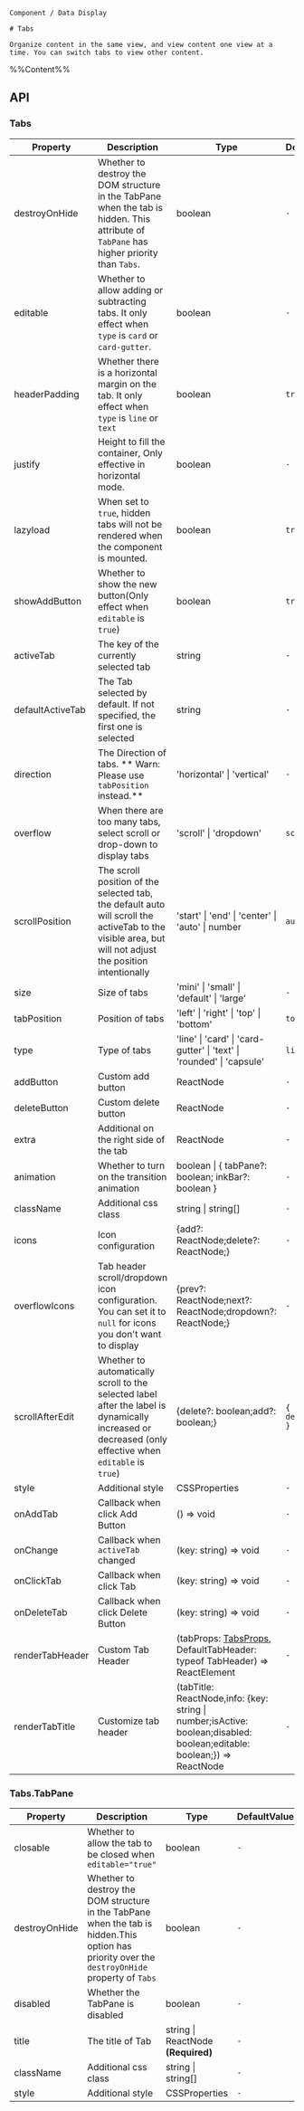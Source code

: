 `````
Component / Data Display

# Tabs

Organize content in the same view, and view content one view at a time. You can switch tabs to view other content.
`````

%%Content%%

## API

### Tabs

|Property|Description|Type|DefaultValue|Version|
|---|---|---|---|---|
|destroyOnHide|Whether to destroy the DOM structure in the TabPane when the tab is hidden. This attribute of `TabPane` has higher priority than `Tabs`.|boolean |`-`|-|
|editable|Whether to allow adding or subtracting tabs. It only effect when `type` is `card` or `card-gutter`.|boolean |`-`|-|
|headerPadding|Whether there is a horizontal margin on the tab. It only effect when `type` is `line` or `text`|boolean |`true`|2.6.0|
|justify|Height to fill the container, Only effective in horizontal mode.|boolean |`-`|-|
|lazyload|When set to `true`, hidden tabs will not be rendered when the component is mounted.|boolean |`true`|-|
|showAddButton|Whether to show the new button(Only effect when `editable` is `true`)|boolean |`true`|-|
|activeTab|The key of the currently selected tab|string |`-`|-|
|defaultActiveTab|The Tab selected by default. If not specified, the first one is selected|string |`-`|-|
|direction|The Direction of tabs. ** Warn: Please use `tabPosition` instead.**|'horizontal' \| 'vertical' |`-`|-|
|overflow|When there are too many tabs, select scroll or drop-down to display tabs|'scroll' \| 'dropdown' |`scroll`|-|
|scrollPosition|The scroll position of the selected tab, the default auto will scroll the activeTab to the visible area, but will not adjust the position intentionally|'start' \| 'end' \| 'center' \| 'auto' \| number |`auto`|2.25.0|
|size|Size of tabs|'mini' \| 'small' \| 'default' \| 'large' |`-`|-|
|tabPosition|Position of tabs|'left' \| 'right' \| 'top' \| 'bottom' |`top`|-|
|type|Type of tabs|'line' \| 'card' \| 'card-gutter' \| 'text' \| 'rounded' \| 'capsule' |`line`|-|
|addButton|Custom add button|ReactNode |`-`|2.16.0|
|deleteButton|Custom delete button|ReactNode |`-`|2.16.0|
|extra|Additional on the right side of the tab|ReactNode |`-`|-|
|animation|Whether to turn on the transition animation|boolean \| { tabPane?: boolean; inkBar?: boolean } |`-`|-|
|className|Additional css class|string \| string[] |`-`|-|
|icons|Icon configuration|{add?: ReactNode;delete?: ReactNode;} |`-`|2.15.0|
|overflowIcons|Tab header scroll/dropdown icon configuration. You can set it to `null` for icons you don't want to display|{prev?: ReactNode;next?: ReactNode;dropdown?: ReactNode;} |`-`|2.47.0|
|scrollAfterEdit|Whether to automatically scroll to the selected label after the label is dynamically increased or decreased (only effective when `editable` is `true`)|{delete?: boolean;add?: boolean;} |`{ add: true, delete: true }`|2.25.0|
|style|Additional style|CSSProperties |`-`|-|
|onAddTab|Callback when click Add Button|() => void |`-`|-|
|onChange|Callback when `activeTab` changed|(key: string) => void |`-`|-|
|onClickTab|Callback when click Tab|(key: string) => void |`-`|-|
|onDeleteTab|Callback when click Delete Button|(key: string) => void |`-`|-|
|renderTabHeader|Custom Tab Header|(tabProps: [TabsProps](tabs#tabs), DefaultTabHeader: typeof TabHeader) => ReactElement |`-`|-|
|renderTabTitle|Customize tab header|(tabTitle: ReactNode,info: {key: string \| number;isActive: boolean;disabled: boolean;editable: boolean;}) => ReactNode |`-`|-|

### Tabs.TabPane

|Property|Description|Type|DefaultValue|
|---|---|---|---|
|closable|Whether to allow the tab to be closed when `editable="true"`|boolean |`-`|
|destroyOnHide|Whether to destroy the DOM structure in the TabPane when the tab is hidden.This option has priority over the `destroyOnHide` property of `Tabs`|boolean |`-`|
|disabled|Whether the TabPane is disabled|boolean |`-`|
|title|The title of Tab|string \| ReactNode  **(Required)**|`-`|
|className|Additional css class|string \| string[] |`-`|
|style|Additional style|CSSProperties |`-`|
